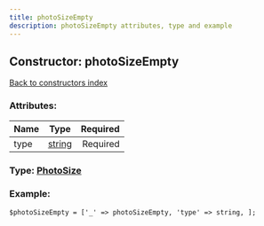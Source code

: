 ```yaml
---
title: photoSizeEmpty
description: photoSizeEmpty attributes, type and example
---
```

## Constructor: photoSizeEmpty  
[Back to constructors index](index.md)



### Attributes:

| Name     |    Type       | Required |
|----------|:-------------:|---------:|
|type|[string](../types/string.md) | Required|



### Type: [PhotoSize](../types/PhotoSize.md)


### Example:

```
$photoSizeEmpty = ['_' => photoSizeEmpty, 'type' => string, ];
```